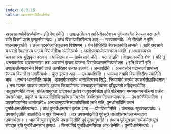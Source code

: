 ```yaml
---
index: 8.3.15
sutra: खरवसानयोर्विसर्जनीयः

---
```

_खरवसानयोर्विसर्जनीयः_ - इति रेफस्येति । उपाच्र्छतीत्यत्र आरित्येकादेशस्य पूर्वन्तवत्त्वेन रेफस्य पदान्तत्वे सति विसर्गे प्राप्ते इत्युत्तरेणान्वयः । कथं विसर्गप्राप्तिरित्यत आह — खरवसानयोः ।रो री॑त्यतो र इति षष्ठन्तमनुवर्तते । तच्च पदस्येत्यधिकृतस्य विशेषणम् । येन विधिरिति रेफान्तस्येति लभ्यते । खरि अवसाने च परतो रेफान्तस्य पदस्य विसर्जनीयः स्यादित्यर्थः । अलोऽन्त्यस्येत्यन्त्यस्य भवति । अभावरूपस्य चावसानस्य बुद्धिकृतं परत्वम् । फलितमाह — खर्यवसाने चेति । पदान्त इति ।विद्यमानस्ये॑ति शेषः । यदि तु अन्त्यवर्णस्य अवसानसंज्ञा तदा अवसानं इत्यत्र योजना विरामोऽवसानमित्यत्रोक्ता । इति विसर्ग इति । उपाच्र्छतीत्यादवनेन विसर्गे प्राप्ते तत्परिहार उच्यत इत्यर्थः । अन्तवदिति । अन्तवत्त्वेन पदान्तत्वं प्राप्तस्य रेफस्य विसर्गो न भवतीत्यर्थः । कुत इत्यत आह — उभयथर्क्ष्विति । अन्यथा तत्रापि विसर्गनिर्देशः स्यादिति भावः । नन्वत्र धाताविति व्यर्थम् , उपसर्गग्रहणादेव धातावित्यस्य सिद्धेः, क्रियायोगे सत्येव उपसर्गसंज्ञाविधानात् । नच उपगत ऋकार उपर्कार इत्यत्र क्रियायोगस्य सत्त्वादुपसर्गत्वाच्च वृद्धिप्राप्तौ तन्निवृत्त्यर्थमिह धातुग्रहणमिति वाच्यं, यत्क्रियायुक्ताः प्रादयस्तं प्रत्येव गत्युपसर्गसंज्ञा इति परिभाषया गम्यमानगमनक्रियां प्रत्येव उपसर्गत्वात्, प्रकृते च ऋकारादिनिमित्तकोपसर्गत्वस्यैव विवक्षितत्वादित्याशङ्क्याह — उपसर्गेणैवेत्यादिना । उपसर्गग्रहणेनैव धातोराक्षेपे= अन्यथानुपपत्तिरूपार्तापत्तितो लाभे सति, पुनर्धाताविति वचनं पुनर्विधानार्थमित्यन्वयः । कथं पुनर्विधानलाभ इत्यत आह — योगविभागेनेति । योगशब्दः सूत्रशब्दपर्यायः । उपसर्गादृतीति धाताविति च सूत्रं विभज्यते । तत्र उपसर्गादृतीति पूर्वसूत्रे धातावित्यर्थाल्लभ्यमादाय उक्तार्थलाभः । धातावित्युत्तरसूत्रेऽपि उपसर्गादृतीति पूर्वसूत्रमनुवर्त्तंते । तथाच पूर्वसूत्रसमानार्थकमेतत्सूत्रं संपद्यत इति पुनर्विधानलाभ इत्यर्थः । किमर्थमिदं पुनर्विधानमित्यत आह-तेनेति । पुनर्विधानेनेत्यर्थः । 